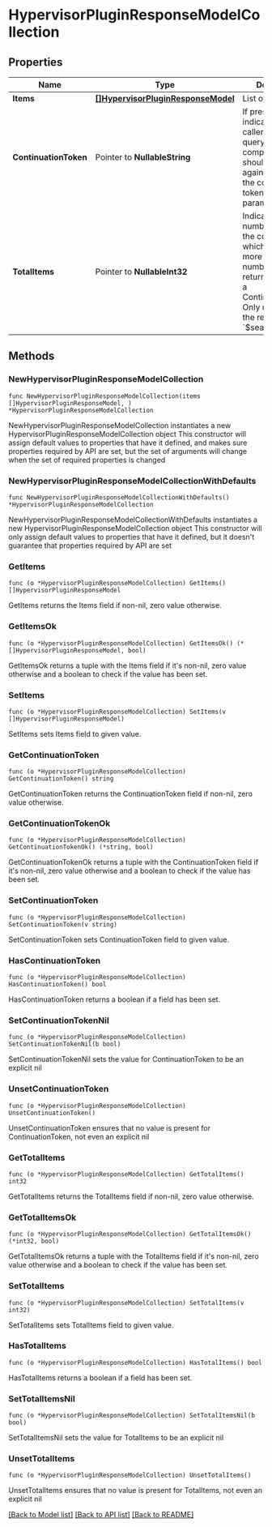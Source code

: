 # HypervisorPluginResponseModelCollection

## Properties

Name | Type | Description | Notes
------------ | ------------- | ------------- | -------------
**Items** | [**[]HypervisorPluginResponseModel**](HypervisorPluginResponseModel.md) | List of items. | 
**ContinuationToken** | Pointer to **NullableString** | If present, indicates to the caller that the query was not complete, and they should call the API again specifying the continuation token as a query parameter. | [optional] 
**TotalItems** | Pointer to **NullableInt32** | Indicates the total number of items in the collection, which may be more than the number of Items returned, if there is a ContinuationToken.  Only returned in the response to &#x60;$search&#x60; APIs. | [optional] 

## Methods

### NewHypervisorPluginResponseModelCollection

`func NewHypervisorPluginResponseModelCollection(items []HypervisorPluginResponseModel, ) *HypervisorPluginResponseModelCollection`

NewHypervisorPluginResponseModelCollection instantiates a new HypervisorPluginResponseModelCollection object
This constructor will assign default values to properties that have it defined,
and makes sure properties required by API are set, but the set of arguments
will change when the set of required properties is changed

### NewHypervisorPluginResponseModelCollectionWithDefaults

`func NewHypervisorPluginResponseModelCollectionWithDefaults() *HypervisorPluginResponseModelCollection`

NewHypervisorPluginResponseModelCollectionWithDefaults instantiates a new HypervisorPluginResponseModelCollection object
This constructor will only assign default values to properties that have it defined,
but it doesn't guarantee that properties required by API are set

### GetItems

`func (o *HypervisorPluginResponseModelCollection) GetItems() []HypervisorPluginResponseModel`

GetItems returns the Items field if non-nil, zero value otherwise.

### GetItemsOk

`func (o *HypervisorPluginResponseModelCollection) GetItemsOk() (*[]HypervisorPluginResponseModel, bool)`

GetItemsOk returns a tuple with the Items field if it's non-nil, zero value otherwise
and a boolean to check if the value has been set.

### SetItems

`func (o *HypervisorPluginResponseModelCollection) SetItems(v []HypervisorPluginResponseModel)`

SetItems sets Items field to given value.


### GetContinuationToken

`func (o *HypervisorPluginResponseModelCollection) GetContinuationToken() string`

GetContinuationToken returns the ContinuationToken field if non-nil, zero value otherwise.

### GetContinuationTokenOk

`func (o *HypervisorPluginResponseModelCollection) GetContinuationTokenOk() (*string, bool)`

GetContinuationTokenOk returns a tuple with the ContinuationToken field if it's non-nil, zero value otherwise
and a boolean to check if the value has been set.

### SetContinuationToken

`func (o *HypervisorPluginResponseModelCollection) SetContinuationToken(v string)`

SetContinuationToken sets ContinuationToken field to given value.

### HasContinuationToken

`func (o *HypervisorPluginResponseModelCollection) HasContinuationToken() bool`

HasContinuationToken returns a boolean if a field has been set.

### SetContinuationTokenNil

`func (o *HypervisorPluginResponseModelCollection) SetContinuationTokenNil(b bool)`

 SetContinuationTokenNil sets the value for ContinuationToken to be an explicit nil

### UnsetContinuationToken
`func (o *HypervisorPluginResponseModelCollection) UnsetContinuationToken()`

UnsetContinuationToken ensures that no value is present for ContinuationToken, not even an explicit nil
### GetTotalItems

`func (o *HypervisorPluginResponseModelCollection) GetTotalItems() int32`

GetTotalItems returns the TotalItems field if non-nil, zero value otherwise.

### GetTotalItemsOk

`func (o *HypervisorPluginResponseModelCollection) GetTotalItemsOk() (*int32, bool)`

GetTotalItemsOk returns a tuple with the TotalItems field if it's non-nil, zero value otherwise
and a boolean to check if the value has been set.

### SetTotalItems

`func (o *HypervisorPluginResponseModelCollection) SetTotalItems(v int32)`

SetTotalItems sets TotalItems field to given value.

### HasTotalItems

`func (o *HypervisorPluginResponseModelCollection) HasTotalItems() bool`

HasTotalItems returns a boolean if a field has been set.

### SetTotalItemsNil

`func (o *HypervisorPluginResponseModelCollection) SetTotalItemsNil(b bool)`

 SetTotalItemsNil sets the value for TotalItems to be an explicit nil

### UnsetTotalItems
`func (o *HypervisorPluginResponseModelCollection) UnsetTotalItems()`

UnsetTotalItems ensures that no value is present for TotalItems, not even an explicit nil

[[Back to Model list]](../README.md#documentation-for-models) [[Back to API list]](../README.md#documentation-for-api-endpoints) [[Back to README]](../README.md)


